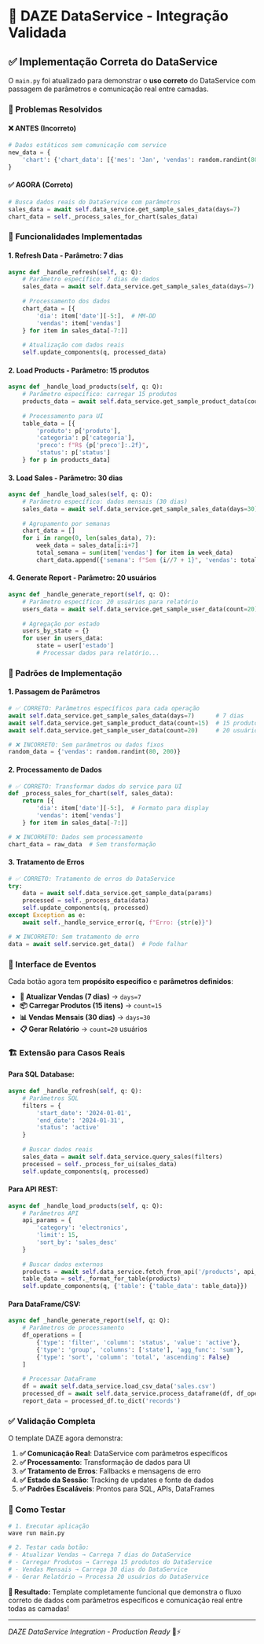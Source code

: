 # 🔄 DAZE DataService - Integração Validada

## ✅ Implementação Correta do DataService

O `main.py` foi atualizado para demonstrar o **uso correto** do DataService com passagem de parâmetros e comunicação real entre camadas.

### 🎯 Problemas Resolvidos

#### ❌ **ANTES (Incorreto)**
```python
# Dados estáticos sem comunicação com service
new_data = {
    'chart': {'chart_data': [{'mes': 'Jan', 'vendas': random.randint(80, 200)}]}
}
```

#### ✅ **AGORA (Correto)**
```python
# Busca dados reais do DataService com parâmetros
sales_data = await self.data_service.get_sample_sales_data(days=7)
chart_data = self._process_sales_for_chart(sales_data)
```

### 🚀 Funcionalidades Implementadas

#### 1. **Refresh Data** - Parâmetro: 7 dias
```python
async def _handle_refresh(self, q: Q):
    # Parâmetro específico: 7 dias de dados
    sales_data = await self.data_service.get_sample_sales_data(days=7)
    
    # Processamento dos dados
    chart_data = [{
        'dia': item['date'][-5:],  # MM-DD
        'vendas': item['vendas']
    } for item in sales_data[-7:]]
    
    # Atualização com dados reais
    self.update_components(q, processed_data)
```

#### 2. **Load Products** - Parâmetro: 15 produtos
```python
async def _handle_load_products(self, q: Q):
    # Parâmetro específico: carregar 15 produtos
    products_data = await self.data_service.get_sample_product_data(count=15)
    
    # Processamento para UI
    table_data = [{
        'produto': p['produto'],
        'categoria': p['categoria'],
        'preco': f"R$ {p['preco']:.2f}",
        'status': p['status']
    } for p in products_data]
```

#### 3. **Load Sales** - Parâmetro: 30 dias
```python
async def _handle_load_sales(self, q: Q):
    # Parâmetro específico: dados mensais (30 dias)
    sales_data = await self.data_service.get_sample_sales_data(days=30)
    
    # Agrupamento por semanas
    chart_data = []
    for i in range(0, len(sales_data), 7):
        week_data = sales_data[i:i+7]
        total_semana = sum(item['vendas'] for item in week_data)
        chart_data.append({'semana': f"Sem {i//7 + 1}", 'vendas': total_semana})
```

#### 4. **Generate Report** - Parâmetro: 20 usuários
```python
async def _handle_generate_report(self, q: Q):
    # Parâmetro específico: 20 usuários para relatório
    users_data = await self.data_service.get_sample_user_data(count=20)
    
    # Agregação por estado
    users_by_state = {}
    for user in users_data:
        state = user['estado']
        # Processar dados para relatório...
```

### 🔧 Padrões de Implementação

#### **1. Passagem de Parâmetros**
```python
# ✅ CORRETO: Parâmetros específicos para cada operação
await self.data_service.get_sample_sales_data(days=7)      # 7 dias
await self.data_service.get_sample_product_data(count=15)  # 15 produtos
await self.data_service.get_sample_user_data(count=20)     # 20 usuários

# ❌ INCORRETO: Sem parâmetros ou dados fixos
random_data = {'vendas': random.randint(80, 200)}
```

#### **2. Processamento de Dados**
```python
# ✅ CORRETO: Transformar dados do service para UI
def _process_sales_for_chart(self, sales_data):
    return [{
        'dia': item['date'][-5:],  # Formato para display
        'vendas': item['vendas']
    } for item in sales_data[-7:]]

# ❌ INCORRETO: Dados sem processamento
chart_data = raw_data  # Sem transformação
```

#### **3. Tratamento de Erros**
```python
# ✅ CORRETO: Tratamento de erros do DataService
try:
    data = await self.data_service.get_sample_data(params)
    processed = self._process_data(data)
    self.update_components(q, processed)
except Exception as e:
    await self._handle_service_error(q, f"Erro: {str(e)}")

# ❌ INCORRETO: Sem tratamento de erro
data = await self.service.get_data()  # Pode falhar
```

### 🎯 Interface de Eventos

Cada botão agora tem **propósito específico** e **parâmetros definidos**:

- **🔄 Atualizar Vendas (7 dias)** → `days=7`
- **📦 Carregar Produtos (15 itens)** → `count=15`  
- **📊 Vendas Mensais (30 dias)** → `days=30`
- **📋 Gerar Relatório** → `count=20` usuários

### 🏗️ Extensão para Casos Reais

#### **Para SQL Database:**
```python
async def _handle_refresh(self, q: Q):
    # Parâmetros SQL
    filters = {
        'start_date': '2024-01-01',
        'end_date': '2024-01-31',
        'status': 'active'
    }
    
    # Buscar dados reais
    sales_data = await self.data_service.query_sales(filters)
    processed = self._process_for_ui(sales_data)
    self.update_components(q, processed)
```

#### **Para API REST:**
```python
async def _handle_load_products(self, q: Q):
    # Parâmetros API
    api_params = {
        'category': 'electronics',
        'limit': 15,
        'sort_by': 'sales_desc'
    }
    
    # Buscar dados externos
    products = await self.data_service.fetch_from_api('/products', api_params)
    table_data = self._format_for_table(products)
    self.update_components(q, {'table': {'table_data': table_data}})
```

#### **Para DataFrame/CSV:**
```python
async def _handle_generate_report(self, q: Q):
    # Parâmetros de processamento
    df_operations = [
        {'type': 'filter', 'column': 'status', 'value': 'active'},
        {'type': 'group', 'columns': ['state'], 'agg_func': 'sum'},
        {'type': 'sort', 'column': 'total', 'ascending': False}
    ]
    
    # Processar DataFrame
    df = await self.data_service.load_csv_data('sales.csv')
    processed_df = await self.data_service.process_dataframe(df, df_operations)
    report_data = processed_df.to_dict('records')
```

### ✅ Validação Completa

O template DAZE agora demonstra:

1. **✅ Comunicação Real**: DataService com parâmetros específicos
2. **✅ Processamento**: Transformação de dados para UI
3. **✅ Tratamento de Erros**: Fallbacks e mensagens de erro
4. **✅ Estado da Sessão**: Tracking de updates e fonte de dados
5. **✅ Padrões Escaláveis**: Prontos para SQL, APIs, DataFrames

### 🚀 Como Testar

```bash
# 1. Executar aplicação
wave run main.py

# 2. Testar cada botão:
# - Atualizar Vendas → Carrega 7 dias do DataService
# - Carregar Produtos → Carrega 15 produtos do DataService  
# - Vendas Mensais → Carrega 30 dias do DataService
# - Gerar Relatório → Processa 20 usuários do DataService
```

**🎯 Resultado:** Template completamente funcional que demonstra o fluxo correto de dados com parâmetros específicos e comunicação real entre todas as camadas!

---
*DAZE DataService Integration - Production Ready* 🌊⚡
